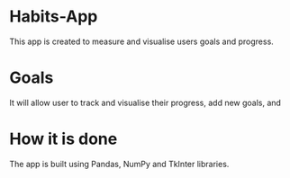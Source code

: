 # Habits-App
This app is created to measure and visualise users goals and progress.

# Goals
It will allow user to track and visualise their progress, add new goals, and

# How it is done
The app is built using Pandas, NumPy and TkInter libraries.

